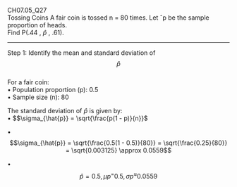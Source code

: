 CH07.05_Q27  
Tossing Coins A fair coin is tossed n = 80 times. Let ˆp be the sample proportion of heads.  
Find P(.44 , $\hat{p}$ , .61).

---
Step 1: Identify the mean and standard deviation of $$\hat{p}$$  
For a fair coin:  
•	Population proportion (p): 0.5  
•	Sample size (n): 80  

The standard deviation of $\hat{p}$ is given by:  
•	 $$\sigma_{\hat{p}} = \sqrt{\frac{p(1 - p)}{n}}$  

•	 $$\sigma_{\hat{p}} = \sqrt{\frac{0.5(1 - 0.5)}{80}} = \sqrt{\frac{0.25}{80}} = \sqrt{0.003125} \approx 0.0559$$
  
•	 $${\hat{p}} = 0.5,μp^=0.5,σp^≈0.0559 $$

